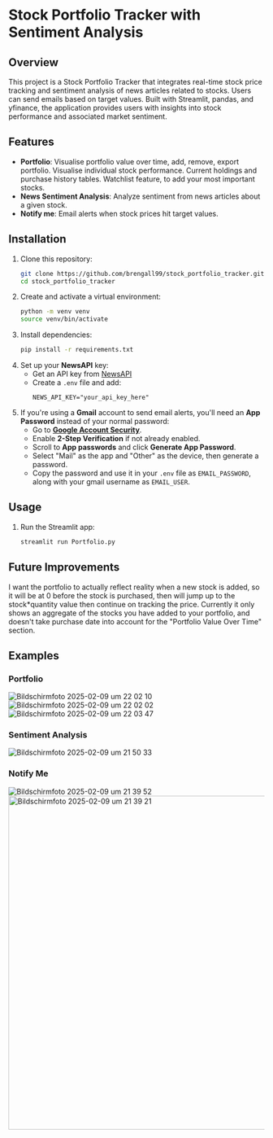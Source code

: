 # Stock Portfolio Tracker with Sentiment Analysis

## Overview
This project is a Stock Portfolio Tracker that integrates real-time stock price tracking and sentiment analysis of news articles related to stocks. Users can send emails based on target values. Built with Streamlit, pandas, and yfinance, the application provides users with insights into stock performance and associated market sentiment.

## Features
- **Portfolio**: Visualise portfolio value over time, add, remove, export portfolio. Visualise individual stock performance. Current holdings and purchase history tables. Watchlist feature, to add your most important stocks.
- **News Sentiment Analysis**: Analyze sentiment from news articles about a given stock.
- **Notify me**: Email alerts when stock prices hit target values.

## Installation
1. Clone this repository:
   ```sh
   git clone https://github.com/brengall99/stock_portfolio_tracker.git
   cd stock_portfolio_tracker
   ```
2. Create and activate a virtual environment:
   ```sh
   python -m venv venv
   source venv/bin/activate
   ```
3. Install dependencies:
   ```sh
   pip install -r requirements.txt
   ```
4. Set up your **NewsAPI** key:
   - Get an API key from [NewsAPI](https://newsapi.org/)
   - Create a `.env` file and add:
     ```env
     NEWS_API_KEY="your_api_key_here"
     ```
5. If you're using a **Gmail** account to send email alerts, you'll need an **App Password** instead of your normal password:
   - Go to **[Google Account Security](https://myaccount.google.com/security)**.
   - Enable **2-Step Verification** if not already enabled.
   - Scroll to **App passwords** and click **Generate App Password**.
   - Select "Mail" as the app and "Other" as the device, then generate a password.
   - Copy the password and use it in your `.env` file as `EMAIL_PASSWORD`, along with your gmail username as `EMAIL_USER`.

## Usage
1. Run the Streamlit app:
   ```sh
   streamlit run Portfolio.py
   ```

## Future Improvements
I want the portfolio to actually reflect reality when a new stock is added, so it will be at 0 before the stock is purchased, then will jump up to the stock*quantity value then continue on tracking the price. Currently it only shows an aggregate of the stocks you have added to your portfolio, and doesn't take purchase date into account for the "Portfolio Value Over Time" section.

## Examples

### Portfolio
![Bildschirmfoto 2025-02-09 um 22 02 10](https://github.com/user-attachments/assets/30cb9fe4-81a4-44af-9105-a458a4278eda)
![Bildschirmfoto 2025-02-09 um 22 02 02](https://github.com/user-attachments/assets/9b14b17a-cca3-41d7-82e9-a0b8c2425361)
![Bildschirmfoto 2025-02-09 um 22 03 47](https://github.com/user-attachments/assets/c799dad0-386e-44e3-bdd7-9fe785b0f2db)

### Sentiment Analysis
![Bildschirmfoto 2025-02-09 um 21 50 33](https://github.com/user-attachments/assets/b0e24fe7-d563-45da-9563-b87760ee2171)

### Notify Me
![Bildschirmfoto 2025-02-09 um 21 39 52](https://github.com/user-attachments/assets/e7e4b216-725b-4269-b2a9-2fb2f8cc3ec7)
<img width="656" alt="Bildschirmfoto 2025-02-09 um 21 39 21" src="https://github.com/user-attachments/assets/5ce98868-3a69-4d77-994f-0ff47b0a773d" />
